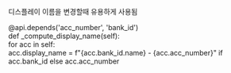 
디스플레이 이름을 변경할때 유용하게 사용됨


@api.depends('acc_number', 'bank_id')  
def _compute_display_name(self):  
    for acc in self:  
        acc.display_name = f"{acc.bank_id.name} - {acc.acc_number}" if acc.bank_id else acc.acc_number

 
 